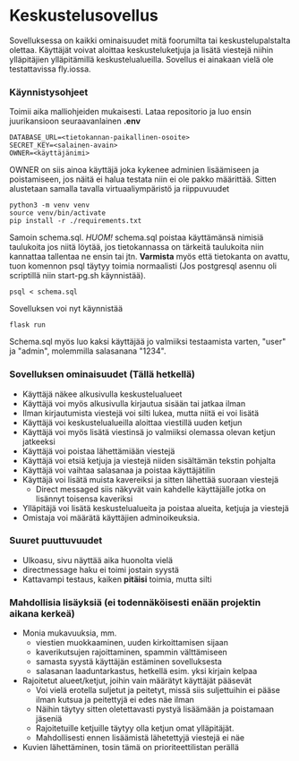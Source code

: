 # Keskustelusovellus
Sovelluksessa on kaikki ominaisuudet mitä foorumilta tai keskustelupalstalta olettaa. Käyttäjät voivat aloittaa keskusteluketjuja ja lisätä viestejä niihin ylläpitäjien ylläpitämillä keskustelualueilla. Sovellus ei ainakaan vielä ole testattavissa fly.iossa.
### Käynnistysohjeet
Toimii aika malliohjeiden mukaisesti. Lataa repositorio ja luo ensin juurikansioon seuraavanlainen **.env** 


    DATABASE_URL=<tietokannan-paikallinen-osoite>
    SECRET_KEY=<salainen-avain>
    OWNER=<käyttäjänimi>


OWNER on siis ainoa käyttäjä joka kykenee adminien lisäämiseen ja poistamiseen, jos näitä ei halua testata niin ei ole pakko määrittää. Sitten alustetaan samalla tavalla virtuaaliympäristö ja riippuvuudet

    python3 -m venv venv
    source venv/bin/activate
    pip install -r ./requirements.txt

Samoin schema.sql. *HUOM!* schema.sql poistaa käyttämänsä nimisiä taulukoita jos niitä löytää, jos tietokannassa on tärkeitä taulukoita niin kannattaa tallentaa ne ensin tai jtn. **Varmista** myös että tietokanta on avattu, tuon komennon psql täytyy toimia normaalisti (Jos postgresql asennu oli scriptillä niin start-pg.sh käynnistää).

    psql < schema.sql

Sovelluksen voi nyt käynnistää

    flask run

Schema.sql myös luo kaksi käyttäjää jo valmiiksi testaamista varten, "user" ja "admin", molemmilla salasanana "1234".

### Sovelluksen ominaisuudet (Tällä hetkellä)
- Käyttäjä näkee alkusivulla keskustelualueet 
- Käyttäjä voi myös alkusivulla kirjautua sisään tai jatkaa ilman
- Ilman kirjautumista viestejä voi silti lukea, mutta niitä ei voi lisätä
- Käyttäjä voi keskustelualueilla aloittaa viestillä uuden ketjun
- Käyttäjä voi myös lisätä viestinsä jo valmiiksi olemassa olevan ketjun jatkeeksi
- Käyttäjä voi poistaa lähettämiään viestejä
- Käyttäjä voi etsiä ketjuja ja viestejä niiden sisältämän tekstin pohjalta
- Käyttäjä voi vaihtaa salasanaa ja poistaa käyttäjätilin
- Käyttäjä voi lisätä muista kavereiksi ja sitten lähettää suoraan viestejä
    - Direct messaged siis näkyvät vain kahdelle käyttäjälle jotka on lisännyt toisensa kaveriksi
- Ylläpitäjä voi lisätä keskustelualueita ja poistaa alueita, ketjuja ja viestejä
- Omistaja voi määrätä käyttäjien adminoikeuksia.
### Suuret puuttuvuudet
- Ulkoasu, sivu näyttää aika huonolta vielä
- directmessage haku ei toimi jostain syystä
- Kattavampi testaus, kaiken **pitäisi** toimia, mutta silti
### Mahdollisia lisäyksiä (ei todennäköisesti enään projektin aikana kerkeä)
- Monia mukavuuksia, mm.
    - viestien muokkaaminen, uuden kirkoittamisen sijaan
    - kaverikutsujen rajoittaminen, spammin välttämiseen
    - samasta syystä käyttäjän estäminen sovelluksesta
    - salasanan laaduntarkastus, hetkellä esim. yksi kirjain kelpaa
- Rajoitetut alueet/ketjut, joihin vain määrätyt käyttäjät pääsevät 
    - Voi vielä erotella suljetut ja peitetyt, missä siis suljettuihin ei pääse ilman kutsua ja peitettyjä ei edes näe ilman
    - Näihin täytyy sitten oletettavasti pystyä lisäämään ja poistamaan jäseniä
    - Rajoitetuille ketjuille täytyy olla ketjun omat ylläpitäjät.
    - Mahdollisesti ennen lisäämistä lähetettyjä viestejä ei näe
- Kuvien lähettäminen, tosin tämä on prioriteettilistan perällä
